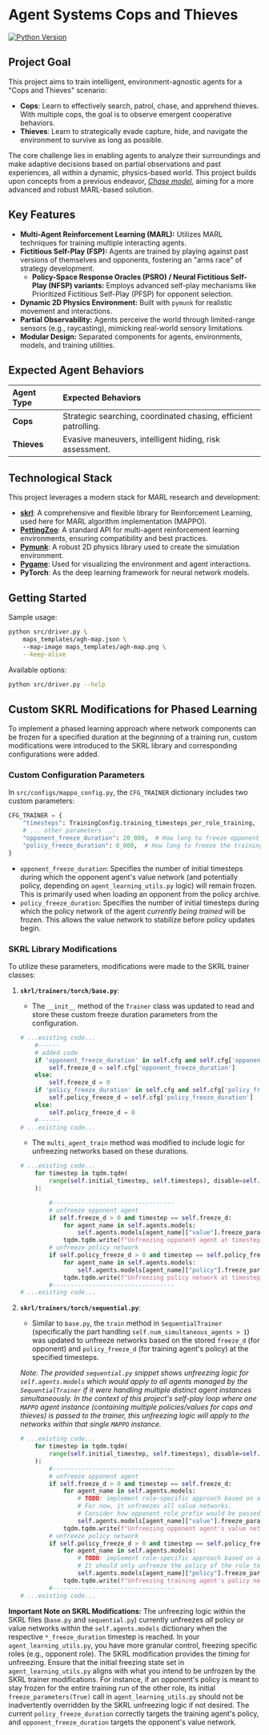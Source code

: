 # Agent Systems Cops and Thieves


[![Python Version](https://img.shields.io/badge/python-3.9%2B-blue.svg)](https://www.python.org/)

## Project Goal

This project aims to train intelligent, environment-agnostic agents for a "Cops and Thieves" scenario:

*   **Cops**: Learn to effectively search, patrol, chase, and apprehend thieves. With multiple cops, the goal is to observe emergent cooperative behaviors.
*   **Thieves**: Learn to strategically evade capture, hide, and navigate the environment to survive as long as possible.

The core challenge lies in enabling agents to analyze their surroundings and make adaptive decisions based on partial observations and past experiences, all within a dynamic, physics-based world. This project builds upon concepts from a previous endeavor, [*Chase model*](https://github.com/mzsuetam/model-poscigowy-sp), aiming for a more advanced and robust MARL-based solution.

## Key Features

*   **Multi-Agent Reinforcement Learning (MARL):** Utilizes MARL techniques for training multiple interacting agents.
*   **Fictitious Self-Play (FSP):** Agents are trained by playing against past versions of themselves and opponents, fostering an "arms race" of strategy development.
    *   **Policy-Space Response Oracles (PSRO) / Neural Fictitious Self-Play (NFSP) variants:** Employs advanced self-play mechanisms like Prioritized Fictitious Self-Play (PFSP) for opponent selection.
*   **Dynamic 2D Physics Environment:** Built with `pymunk` for realistic movement and interactions.
*   **Partial Observability:** Agents perceive the world through limited-range sensors (e.g., raycasting), mimicking real-world sensory limitations.
*   **Modular Design:** Separated components for agents, environments, models, and training utilities.

## Expected Agent Behaviors

| Agent Type | Expected Behaviors                                   |
| :--------- | :--------------------------------------------------- |
| **Cops**   | Strategic searching, coordinated chasing, efficient patrolling. |
| **Thieves**| Evasive maneuvers, intelligent hiding, risk assessment. |

## Technological Stack

This project leverages a modern stack for MARL research and development:

*   **[skrl](https://skrl.readthedocs.io/)**: A comprehensive and flexible library for Reinforcement Learning, used here for MARL algorithm implementation (MAPPO).
*   **[PettingZoo](https://pettingzoo.farama.org/)**: A standard API for multi-agent reinforcement learning environments, ensuring compatibility and best practices.
*   **[Pymunk](http://www.pymunk.org/)**: A robust 2D physics library used to create the simulation environment.
*   **[Pygame](https://www.pygame.org/)**: Used for visualizing the environment and agent interactions.
*   **PyTorch**: As the deep learning framework for neural network models.

## Getting Started

Sample usage:

```bash
python src/driver.py \  
    maps_templates/agh-map.json \    
    --map-image maps_templates/agh-map.png \
    --keep-alive
```

Available options:

```bash
python src/driver.py --help
```

## Custom SKRL Modifications for Phased Learning

To implement a phased learning approach where network components can be frozen for a specified duration at the beginning of a training run, custom modifications were introduced to the SKRL library and corresponding configurations were added.

### Custom Configuration Parameters

In `src/configs/mappo_config.py`, the `CFG_TRAINER` dictionary includes two custom parameters:

```python
CFG_TRAINER = {
    "timesteps": TrainingConfig.training_timesteps_per_role_training,
    # ... other parameters ...
    "opponent_freeze_duration": 20_000,  # How long to freeze opponent policy and value network NOTE: CUSTOM CFG
    "policy_freeze_duration": 8_000,  # How long to freeze the training agent's policy network NOTE: CUSTOM CFG
}
```

*   `opponent_freeze_duration`: Specifies the number of initial timesteps during which the opponent agent's value network (and potentially policy, depending on `agent_learning_utils.py` logic) will remain frozen. This is primarily used when loading an opponent from the policy archive.
*   `policy_freeze_duration`: Specifies the number of initial timesteps during which the policy network of the agent *currently being trained* will be frozen. This allows the value network to stabilize before policy updates begin.

### SKRL Library Modifications

To utilize these parameters, modifications were made to the SKRL trainer classes:

1.  **`skrl/trainers/torch/base.py`**:
    *   The `__init__` method of the `Trainer` class was updated to read and store these custom freeze duration parameters from the configuration.

    ```python
    # ...existing code...
        #------
        # added code
        if 'opponent_freeze_duration' in self.cfg and self.cfg['opponent_freeze_duration']:
            self.freeze_d = self.cfg['opponent_freeze_duration']
        else:
            self.freeze_d = 0
        if 'policy_freeze_duration' in self.cfg and self.cfg['policy_freeze_duration']:
            self.policy_freeze_d = self.cfg['policy_freeze_duration']
        else:
            self.policy_freeze_d = 0
        #------
    # ...existing code...
    ```
    *   The `multi_agent_train` method was modified to include logic for unfreezing networks based on these durations.

    ```python
    # ...existing code...
        for timestep in tqdm.tqdm(
            range(self.initial_timestep, self.timesteps), disable=self.disable_progressbar, file=sys.stdout
        ):

            #----------------------------------
            # unfreeze opponent agent
            if self.freeze_d > 0 and timestep == self.freeze_d:
                for agent_name in self.agents.models:
                    self.agents.models[agent_name]["value"].freeze_parameters(False)
                tqdm.tqdm.write(f"Unfreezing opponent agent at timestep {timestep}")
            # unfreeze policy network
            if self.policy_freeze_d > 0 and timestep == self.policy_freeze_d:
                for agent_name in self.agents.models:
                    self.agents.models[agent_name]["policy"].freeze_parameters(False)
                tqdm.tqdm.write(f"Unfreezing policy network at timestep {timestep}")
            #----------------------------------
    # ...existing code...
    ```

2.  **`skrl/trainers/torch/sequential.py`**:
    *   Similar to `base.py`, the `train` method in `SequentialTrainer` (specifically the part handling `self.num_simultaneous_agents > 1`) was updated to unfreeze networks based on the stored `freeze_d` (for opponent) and `policy_freeze_d` (for training agent's policy) at the specified timesteps. 
    
    
    *Note: The provided `sequential.py` snippet shows unfreezing logic for `self.agents.models` which would apply to all agents managed by the `SequentialTrainer` if it were handling multiple distinct agent instances simultaneously. In the context of this project's self-play loop where one `MAPPO` agent instance (containing multiple policies/values for cops and thieves) is passed to the trainer, this unfreezing logic will apply to the networks within that single `MAPPO` instance.*

    ```python
    # ...existing code...
        for timestep in tqdm.tqdm(
            range(self.initial_timestep, self.timesteps), disable=self.disable_progressbar, file=sys.stdout
        ):
            #----------------------------------
            # unfreeze opponent agent
            if self.freeze_d > 0 and timestep == self.freeze_d:
                for agent_name in self.agents.models:
                    # TODO: implement role-specific approach based on agent_learning_utils.py logic
                    # For now, it unfreezes all value networks.
                    # Consider how opponent_role_prefix would be passed or determined here if more granular control is needed directly in skrl.
                    self.agents.models[agent_name]["value"].freeze_parameters(False)
                tqdm.tqdm.write(f"Unfreezing opponent agent's value network at timestep {timestep}")
            # unfreeze policy network
            if self.policy_freeze_d > 0 and timestep == self.policy_freeze_d: # Corrected: check self.policy_freeze_d
                for agent_name in self.agents.models:
                    # TODO: implement role-specific approach based on agent_learning_utils.py logic
                    # It should only unfreeze the policy of the role_to_train_prefix
                    self.agents.models[agent_name]["policy"].freeze_parameters(False)
                tqdm.tqdm.write(f"Unfreezing training agent's policy network at timestep {timestep}")
            #----------------------------------
    # ...existing code...
    ```

**Important Note on SKRL Modifications:** The unfreezing logic within the SKRL files (`base.py` and `sequential.py`) currently unfreezes *all* policy or value networks within the `self.agents.models` dictionary when the respective `*_freeze_duration` timestep is reached. In your `agent_learning_utils.py`, you have more granular control, freezing specific roles (e.g., opponent role). The SKRL modification provides the *timing* for unfreezing. Ensure that the initial freezing state set in `agent_learning_utils.py` aligns with what you intend to be unfrozen by the SKRL trainer modifications. For instance, if an opponent's policy is meant to stay frozen for the entire training run of the other role, its initial `freeze_parameters(True)` call in `agent_learning_utils.py` should not be inadvertently overridden by the SKRL unfreezing logic if not desired. The current `policy_freeze_duration` correctly targets the training agent's policy, and `opponent_freeze_duration` targets the opponent's value network.
